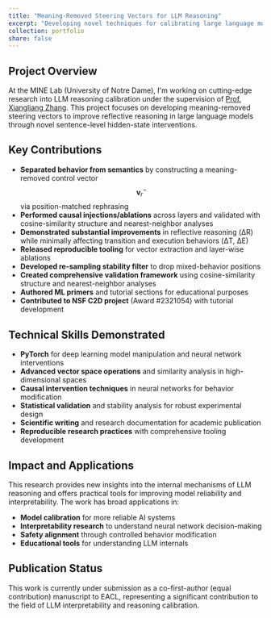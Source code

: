 ```yaml
---
title: "Meaning-Removed Steering Vectors for LLM Reasoning"
excerpt: "Developing novel techniques for calibrating large language model reasoning through sentence-level hidden-state interventions at MINE Lab, University of Notre Dame."
collection: portfolio
share: false
---
```


## Project Overview

At the MINE Lab (University of Notre Dame), I'm working on cutting-edge research into LLM reasoning calibration under the supervision of [Prof. Xiangliang Zhang](https://engineering.nd.edu/faculty/xiangliang-zhang/). This project focuses on developing meaning-removed steering vectors to improve reflective reasoning in large language models through novel sentence-level hidden-state interventions.

## Key Contributions

- **Separated behavior from semantics** by constructing a meaning-removed control vector $$\mathbf{v}_r^{-}$$ via position-matched rephrasing
- **Performed causal injections/ablations** across layers and validated with cosine-similarity structure and nearest-neighbor analyses
- **Demonstrated substantial improvements** in reflective reasoning (ΔR) while minimally affecting transition and execution behaviors (ΔT, ΔE)
- **Released reproducible tooling** for vector extraction and layer-wise ablations
- **Developed re-sampling stability filter** to drop mixed-behavior positions
- **Created comprehensive validation framework** using cosine-similarity structure and nearest-neighbor analyses
- **Authored ML primers** and tutorial sections for educational purposes
- **Contributed to NSF C2D project** (Award #2321054) with tutorial development

## Technical Skills Demonstrated

- **PyTorch** for deep learning model manipulation and neural network interventions
- **Advanced vector space operations** and similarity analysis in high-dimensional spaces
- **Causal intervention techniques** in neural networks for behavior modification
- **Statistical validation** and stability analysis for robust experimental design
- **Scientific writing** and research documentation for academic publication
- **Reproducible research practices** with comprehensive tooling development

## Impact and Applications

This research provides new insights into the internal mechanisms of LLM reasoning and offers practical tools for improving model reliability and interpretability. The work has broad applications in:
- **Model calibration** for more reliable AI systems
- **Interpretability research** to understand neural network decision-making
- **Safety alignment** through controlled behavior modification
- **Educational tools** for understanding LLM internals

## Publication Status

This work is currently under submission as a co-first-author (equal contribution) manuscript to EACL, representing a significant contribution to the field of LLM interpretability and reasoning calibration.